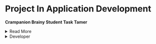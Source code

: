 # Project In Application Development

**Crampanion Brainy Student Task Tamer**

</details>
<details><summary>Read More</summary> 
  The Crampanion Brainy Task Tamer is an mobile appplication that is designed specifically for students.
  It is a mobile application that helps manage and organize their tasks, assignments, and deadline![Component 3](https://github.com/JohnCarloLagunsing/Project-In-Application-Development/assets/148296916/ccd4d319-c63f-4e13-b1d7-911b98d4be81)
s effectively by allowing them to create, edit, and delete tasks to set reminders. The main purpose and objective of this mobile application is to assist students in managing their tasks and deadlines that they need to accomplish.</details>

<details><summary>Developer</summary>
  <h2>Lagunsing John Carlo M.</h2> [![Facebook](https://cdn-icons-png.flaticon.com/256/20/20673.png)](https://www.facebook.com/c.lagunsing)
  <h2>Luna Andrei B.</h2>
  <h2>Hawak Carl Jonel V.</h2>





